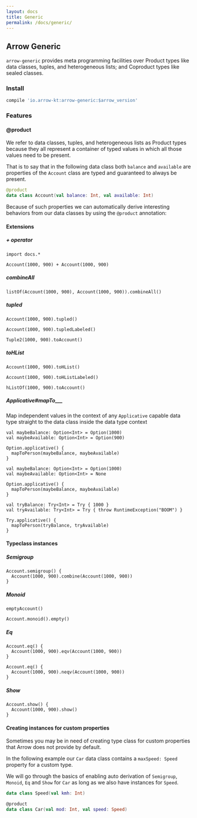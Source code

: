 ```yaml
---
layout: docs
title: Generic
permalink: /docs/generic/
---
```


## Arrow Generic

`arrow-generic` provides meta programming facilities over Product types like data classes, tuples, and heterogeneous lists; and Coproduct types like sealed classes.

### Install 

```groovy
compile 'io.arrow-kt:arrow-generic:$arrow_version'
```

### Features

#### @product

We refer to data classes, tuples, and heterogeneous lists as Product types because they all represent a container of typed values in which all those values need to be present.

That is to say that in the following data class both `balance` and `available` are properties of the `Account` class are typed and guaranteed to always be present.

```kotlin
@product
data class Account(val balance: Int, val available: Int)
```

Because of such properties we can automatically derive interesting behaviors from our data classes by using the `@product` annotation:

#### Extensions

##### + operator

```kotlin:ank
import docs.*

Account(1000, 900) + Account(1000, 900)
```

##### combineAll

```kotlin:ank
listOf(Account(1000, 900), Account(1000, 900)).combineAll()
```

##### tupled

```kotlin:ank
Account(1000, 900).tupled()
```

```kotlin:ank
Account(1000, 900).tupledLabeled()
```

```kotlin:ank
Tuple2(1000, 900).toAccount()
```

##### toHList

```kotlin:ank
Account(1000, 900).toHList()
```

```kotlin:ank
Account(1000, 900).toHListLabeled()
```

```kotlin:ank
hListOf(1000, 900).toAccount()
```

##### Applicative#mapTo___

Map independent values in the context of any `Applicative` capable data type straight to the data class inside the data type context

```kotlin:ank
val maybeBalance: Option<Int> = Option(1000)
val maybeAvailable: Option<Int> = Option(900)

Option.applicative() { 
  mapToPerson(maybeBalance, maybeAvailable)
}
```

```kotlin:ank
val maybeBalance: Option<Int> = Option(1000)
val maybeAvailable: Option<Int> = None

Option.applicative() { 
  mapToPerson(maybeBalance, maybeAvailable)
}
```

```kotlin:ank
val tryBalance: Try<Int> = Try { 1000 }
val tryAvailable: Try<Int> = Try { throw RuntimeException("BOOM") }

Try.applicative() { 
  mapToPerson(tryBalance, tryAvailable)
}
```

#### Typeclass instances

##### Semigroup 

```kotlin:ank
Account.semigroup() {
  Account(1000, 900).combine(Account(1000, 900))
}
```

##### Monoid 

```kotlin:ank
emptyAccount()
```

```kotlin:ank
Account.monoid().empty()
```

##### Eq 

```kotlin:ank
Account.eq() {
  Account(1000, 900).eqv(Account(1000, 900))
}
```

```kotlin:ank
Account.eq() {
  Account(1000, 900).neqv(Account(1000, 900))
}
```

##### Show 

```kotlin:ank
Account.show() {
  Account(1000, 900).show()
}
```

#### Creating instances for custom properties

Sometimes you may be in need of creating type class for custom properties that Arrow does not provide by default.

In the following example our `Car` data class contains a `maxSpeed: Speed` property for a custom type.

We will go through the basics of enabling auto derivation of `Semigroup`, `Monoid`, `Eq` and `Show` for `Car` as long as we also have instances for `Speed`.

```kotlin
data class Speed(val kmh: Int)

@product
data class Car(val mod: Int, val speed: Speed)
```